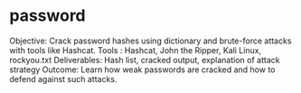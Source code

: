 # password
 Objective: Crack password hashes using dictionary and brute-force attacks with  tools like Hashcat.  Tools : Hashcat, John the Ripper, Kali Linux, rockyou.txt  Deliverables: Hash list, cracked output, explanation of attack strategy   Outcome: Learn how weak passwords are cracked and how to defend  against such attacks.
